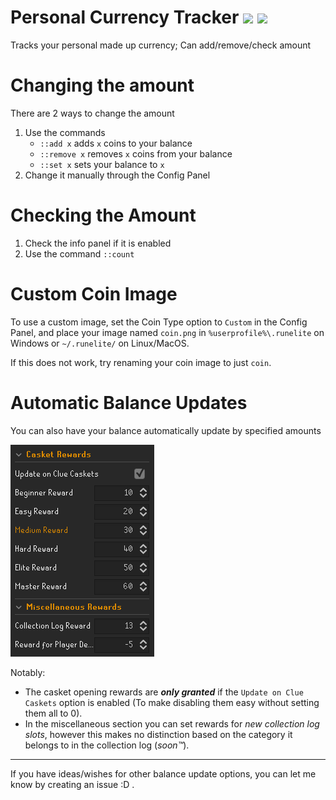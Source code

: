 # Personal Currency Tracker [![](https://img.shields.io/endpoint?url=https://i.pluginhub.info/shields/installs/plugin/personalcurrencytracker)](https://runelite.net/plugin-hub) [![](https://img.shields.io/endpoint?url=https://i.pluginhub.info/shields/rank/plugin/personalcurrencytracker)](https://runelite.net/plugin-hub) #
Tracks your personal made up currency; Can add/remove/check amount

# Changing the amount #
There are 2 ways to change the amount
1. Use the commands
   - ```::add x``` adds ```x``` coins to your balance
   - ```::remove x``` removes ```x``` coins from your balance
   - ```::set x``` sets your balance to ```x``` 
2. Change it manually through the Config Panel

# Checking the Amount #
1. Check the info panel if it is enabled
2. Use the command ```::count```

# Custom Coin Image #
To use a custom image, set the Coin Type option to `Custom` in the Config Panel, and place your image named ```coin.png``` in ```%userprofile%\.runelite``` on Windows or `~/.runelite/` on Linux/MacOS.

If this does not work, try renaming your coin image to just `coin`.

# Automatic Balance Updates

You can also have your balance automatically update by specified amounts

![](readme_img/automatic_balance_updates.png)

Notably:

- The casket opening rewards are ***only granted*** if the `Update on Clue Caskets` option is enabled (To make disabling them easy without setting them all to 0).
- In the miscellaneous section you can set rewards for *new collection log slots*, however this makes no distinction based on the category it belongs to in the collection log (*soon&trade;*).

---

If you have ideas/wishes for other balance update options, you can let me know by creating an issue :D .